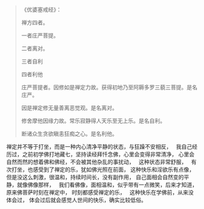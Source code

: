 > 《优婆塞戒经》：
> 
> 禅方四者。
> 
> 一者庄严菩提。
> 
> 二者离对。
> 
> 三者自利
> 
> 四者利他
> 
> 庄严菩提者。因修如是禅定力故。获得初地乃至阿耨多罗三藐三菩提。是名庄严。
> 
> 因是禅定修无量善离恶觉观。是名离对。
> 
> 修舍摩他因缘力故。常乐寂静得人天乐至无上乐。是名自利。
> 
> 断诸众生贪欲瞋恚狂痴之心。是名利他。

禅定并不等于打坐，而是一种内心清净平静的状态，与狂躁不安相反，
&nbsp;
我自己经历过，之前初学佛打地藏七，坚持读经拜忏念佛，心里会变得非常清净，
心里会自然而然的想着佛和佛经，不会被其他杂乱的事扰动，
&nbsp;
这种状态非常舒服，
&nbsp;
有次打坐，也感受到了禅定的乐，犹如佛光照在前面，
这种快乐和淫欲乐有点像，但是没这么刺激，很温和，持续时间长，没有副作用，
自己面相会自然变的平静，就像佛像那样，
&nbsp;
我们看佛像，面相温和，似乎带有一点微笑，后来才知道，原来佛菩萨时刻在禅定中，
时刻都感受禅定的乐，
&nbsp;
这种快乐在学佛前，从来没体会过，
体会过后就会感觉人世间的快乐，确实比较低俗。

